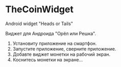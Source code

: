# TheCoinWidget
Android widget "Heads or Tails"  

Виджет для Андроида "Орёл или Решка".
1) Установиту приложение на смартфон.
2) Запустите приложение, сверните приложение.
3) Добавте виджет монетки на рабочий экран.
4) Коснитесь монетки на экране...
